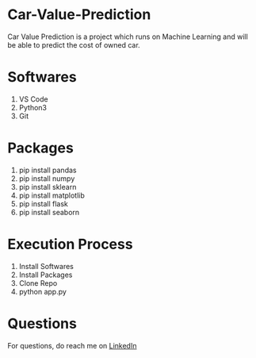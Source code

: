 # Car-Value-Prediction
Car Value Prediction is a project which runs on Machine Learning and will be able to predict the cost of owned car.

# Softwares
1. VS Code
2. Python3
3. Git

# Packages
1. pip install pandas
2. pip install numpy
3. pip install sklearn
4. pip install matplotlib
5. pip install flask
6. pip install seaborn

# Execution Process
1. Install Softwares
2. Install Packages
3. Clone Repo
4. python app.py

# Questions
For questions, do reach me on <a href="https://linkedin.com/in/MadhuPIoT">LinkedIn</a>
